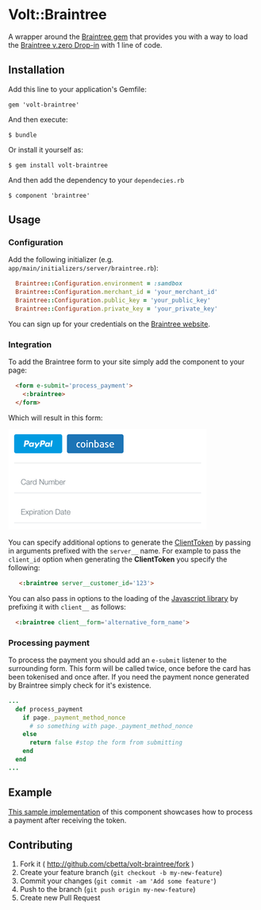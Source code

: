 # Volt::Braintree

A wrapper around the [Braintree gem](https://github.com/braintree/braintree_ruby) that provides you with a way to load the [Braintree v.zero Drop-in](https://github.com/braintree/braintree_ruby) with 1 line of code.

## Installation

Add this line to your application's Gemfile:

    gem 'volt-braintree'

And then execute:

    $ bundle

Or install it yourself as:

    $ gem install volt-braintree

And then add the dependency to your `dependecies.rb`

    $ component 'braintree'

## Usage

### Configuration

Add the following initializer (e.g. `app/main/initializers/server/braintree.rb`):

```ruby
  Braintree::Configuration.environment = :sandbox
  Braintree::Configuration.merchant_id = 'your_merchant_id'
  Braintree::Configuration.public_key = 'your_public_key'
  Braintree::Configuration.private_key = 'your_private_key'
```
You can sign up for your credentials on the [Braintree website](https://www.braintreepayments.com/get-started).

### Integration

To add the Braintree form to your site simply add the component to your page:

```html
  <form e-submit='process_payment'>
    <:braintree>
  </form>
```

Which will result in this form:

![V.zero Example](docs/vzero-small.png)

You can specify additional options to generate the [ClientToken](https://developers.braintreepayments.com/javascript+ruby/reference/request/client-token/generate) by passing in arguments prefixed with the `server__` name. For example to pass the `client_id` option when generating the **ClientToken** you specify the following:

```html
   <:braintree server__customer_id='123'>
```

You can also pass in options to the loading of the [Javascript library](https://developers.braintreepayments.com/javascript+ruby/guides/drop-in) by prefixing it with `client__` as follows:

```html
  <:braintree client__form='alternative_form_name'>
````

### Processing payment

To process the payment you should add an `e-submit` listener to the surrounding form. This form will be called twice, once before the card has been tokenised and once after. If you need the payment nonce generated by Braintree simply check for it's existence.

```ruby
...
  def process_payment
    if page._payment_method_nonce
      # so something with page._payment_method_nonce
    else
      return false #stop the form from submitting
    end
  end
...
```

## Example

[This sample implementation](https://github.com/cbetta/volt-braintree-demo) of this component showcases how to process a payment after receiving the token.

## Contributing

1. Fork it ( http://github.com/cbetta/volt-braintree/fork )
2. Create your feature branch (`git checkout -b my-new-feature`)
3. Commit your changes (`git commit -am 'Add some feature'`)
4. Push to the branch (`git push origin my-new-feature`)
5. Create new Pull Request
